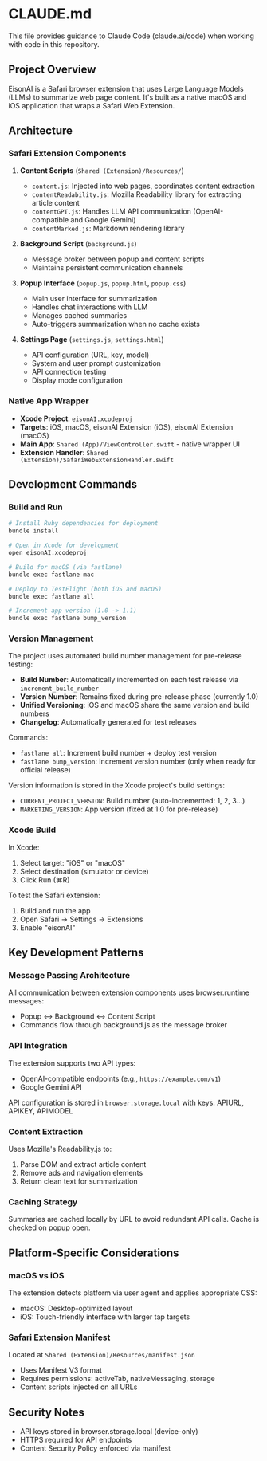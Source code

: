 # CLAUDE.md

This file provides guidance to Claude Code (claude.ai/code) when working with code in this repository.

## Project Overview

EisonAI is a Safari browser extension that uses Large Language Models (LLMs) to summarize web page content. It's built as a native macOS and iOS application that wraps a Safari Web Extension.

## Architecture

### Safari Extension Components

1. **Content Scripts** (`Shared (Extension)/Resources/`)
   - `content.js`: Injected into web pages, coordinates content extraction
   - `contentReadability.js`: Mozilla Readability library for extracting article content
   - `contentGPT.js`: Handles LLM API communication (OpenAI-compatible and Google Gemini)
   - `contentMarked.js`: Markdown rendering library

2. **Background Script** (`background.js`)
   - Message broker between popup and content scripts
   - Maintains persistent communication channels

3. **Popup Interface** (`popup.js`, `popup.html`, `popup.css`)
   - Main user interface for summarization
   - Handles chat interactions with LLM
   - Manages cached summaries
   - Auto-triggers summarization when no cache exists

4. **Settings Page** (`settings.js`, `settings.html`)
   - API configuration (URL, key, model)
   - System and user prompt customization
   - API connection testing
   - Display mode configuration

### Native App Wrapper

- **Xcode Project**: `eisonAI.xcodeproj`
- **Targets**: iOS, macOS, eisonAI Extension (iOS), eisonAI Extension (macOS)
- **Main App**: `Shared (App)/ViewController.swift` - native wrapper UI
- **Extension Handler**: `Shared (Extension)/SafariWebExtensionHandler.swift`

## Development Commands

### Build and Run

```bash
# Install Ruby dependencies for deployment
bundle install

# Open in Xcode for development
open eisonAI.xcodeproj

# Build for macOS (via fastlane)
bundle exec fastlane mac

# Deploy to TestFlight (both iOS and macOS)
bundle exec fastlane all

# Increment app version (1.0 -> 1.1)
bundle exec fastlane bump_version
```

### Version Management

The project uses automated build number management for pre-release testing:

- **Build Number**: Automatically incremented on each test release via `increment_build_number`
- **Version Number**: Remains fixed during pre-release phase (currently 1.0)
- **Unified Versioning**: iOS and macOS share the same version and build numbers
- **Changelog**: Automatically generated for test releases

Commands:
- `fastlane all`: Increment build number + deploy test version
- `fastlane bump_version`: Increment version number (only when ready for official release)

Version information is stored in the Xcode project's build settings:
- `CURRENT_PROJECT_VERSION`: Build number (auto-incremented: 1, 2, 3...)
- `MARKETING_VERSION`: App version (fixed at 1.0 for pre-release)

### Xcode Build

In Xcode:
1. Select target: "iOS" or "macOS"
2. Select destination (simulator or device)
3. Click Run (⌘R)

To test the Safari extension:
1. Build and run the app
2. Open Safari → Settings → Extensions
3. Enable "eisonAI"

## Key Development Patterns

### Message Passing Architecture

All communication between extension components uses browser.runtime messages:
- Popup ↔ Background ↔ Content Script
- Commands flow through background.js as the message broker

### API Integration

The extension supports two API types:
- OpenAI-compatible endpoints (e.g., `https://example.com/v1`)
- Google Gemini API

API configuration is stored in `browser.storage.local` with keys: APIURL, APIKEY, APIMODEL

### Content Extraction

Uses Mozilla's Readability.js to:
1. Parse DOM and extract article content
2. Remove ads and navigation elements
3. Return clean text for summarization

### Caching Strategy

Summaries are cached locally by URL to avoid redundant API calls. Cache is checked on popup open.

## Platform-Specific Considerations

### macOS vs iOS

The extension detects platform via user agent and applies appropriate CSS:
- macOS: Desktop-optimized layout
- iOS: Touch-friendly interface with larger tap targets

### Safari Extension Manifest

Located at `Shared (Extension)/Resources/manifest.json`
- Uses Manifest V3 format
- Requires permissions: activeTab, nativeMessaging, storage
- Content scripts injected on all URLs

## Security Notes

- API keys stored in browser.storage.local (device-only)
- HTTPS required for API endpoints
- Content Security Policy enforced via manifest